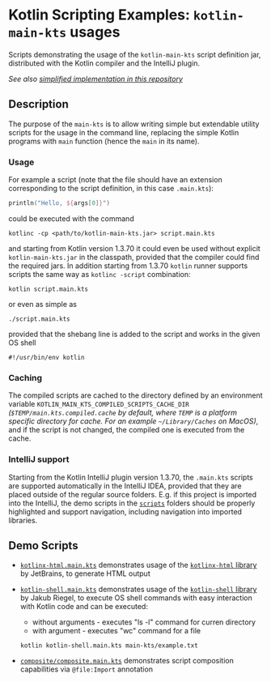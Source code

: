 
# Kotlin Scripting Examples: `kotlin-main-kts` usages

Scripts demonstrating the usage of the `kotlin-main-kts` script definition jar, distributed with the Kotlin compiler
and the IntelliJ plugin.

*See also [simplified implementation in this repository](../simple-main-kts/SimpleMainKts.md)*

## Description
 
The purpose of the `main-kts` is to allow writing simple but extendable  utility scripts for the usage in the command 
line, replacing the simple Kotlin programs with `main` function (hence the `main` in its name).

### Usage

For example a script (note that the file should have an extension corresponding to the script definition, in this case 
`.main.kts`):

```kotlin
println("Hello, ${args[0]}")
```

could be executed with the command

```
kotlinc -cp <path/to/kotlin-main-kts.jar> script.main.kts
```

and starting from Kotlin version 1.3.70 it could even be used without explicit `kotlin-main-kts.jar` in the classpath,
provided that the compiler could find the required jars. In addition starting from 1.3.70 `kotlin` runner supports 
scripts the same way as `kotlinc -script` combination:

```
kotlin script.main.kts
```

or even as simple as 

```
./script.main.kts
```

provided that the shebang line is added to the script and works in the given OS shell

```
#!/usr/bin/env kotlin
```

### Caching

The compiled scripts are cached to the directory defined by an environment variable `KOTLIN_MAIN_KTS_COMPILED_SCRIPTS_CACHE_DIR` 
*(`$TEMP/main.kts.compiled.cache` by default, where `TEMP` is a platform specific directory for cache. For an example `~/Library/Caches` on MacOS)*, and if the script is not changed, the compiled one is executed from the cache.

### IntelliJ support

Starting from the Kotlin IntelliJ plugin version 1.3.70, the `.main.kts` scripts are supported automatically in the 
IntelliJ IDEA, provided that they are placed outside of the regular source folders. E.g. if this project is imported into 
the IntelliJ, the demo scripts in the [`scripts`](scripts) folders should be properly highlighted and support navigation,
including navigation into imported libraries. 

## Demo Scripts

- [`kotlinx-html.main.kts`](scripts/kotlinx-html.main.kts) demonstrates usage of the 
[`kotlinx-html` library](https://github.com/Kotlin/kotlinx.html) by JetBrains, to generate HTML output 
- [`kotlin-shell.main.kts`](scripts/kotlin-shell.main.kts) demonstrates usage of the 
[`kotlin-shell` library](https://github.com/jakubriegel/kotlin-shell) by Jakub Riegel, to execute OS shell commands
with easy interaction with Kotlin code and can be executed:

  - without arguments - executes "ls -l" command for curren directory
  - with argument - executes "wc" command for a file 

  ```
  kotlin kotlin-shell.main.kts main-kts/example.txt
  ```
- [`composite/composite.main.kts`](scripts/composite/composite.main.kts) demonstrates script composition capabilities via `@file:Import` annotation

